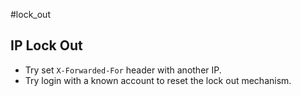 #lock_out

## IP Lock Out
- Try set `X-Forwarded-For` header with another IP.
- Try login with a known account to reset the lock out mechanism.